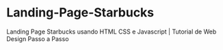 # Landing-Page-Starbucks
 Landing Page Starbucks usando HTML CSS e Javascript | Tutorial de Web Design Passo a Passo
